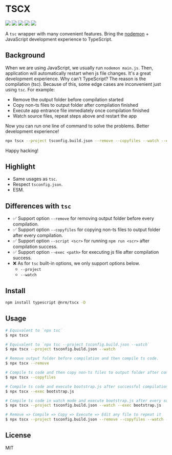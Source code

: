 # TSCX

[![](https://img.shields.io/npm/l/@rnm/tscx.svg)](https://github.com/rnmjs/tscx/blob/main/LICENSE)
[![](https://img.shields.io/npm/v/@rnm/tscx.svg)](https://www.npmjs.com/package/@rnm/tscx)
[![](https://img.shields.io/npm/dm/@rnm/tscx.svg)](https://www.npmjs.com/package/@rnm/tscx)
[![](https://img.shields.io/librariesio/release/npm/@rnm/tscx)](https://www.npmjs.com/package/@rnm/tscx)
[![](https://packagephobia.com/badge?p=@rnm/tscx)](https://packagephobia.com/result?p=@rnm/tscx)

A `tsc` wrapper with many convenient features. Bring the [nodemon](https://www.npmjs.com/package/nodemon) + JavaScript development experience to TypeScript.

## Background

When we are using JavaScript, we usually run `nodemon main.js`. Then, application will automatically restart when js file changes. It's a great development experience. Why can't TypeScript? The reason is the compilation (tsc). Because of this, some edge cases are inconvenient just using `tsc`. For example:

- Remove the output folder before compilation started
- Copy non-ts files to output folder after compilation finished
- Execute app entrance file immediately once compilation finished
- Watch source files, repeat steps above and restart the app

Now you can run one line of command to solve the problems. Better development experience!

```sh
npx tscx --project tsconfig.build.json --remove --copyfiles --watch --exec bootstrap.js
```

Happy hacking!

## Highlight

- Same usages as `tsc`.
- Respect `tsconfig.json`.
- ESM.

## Differences with `tsc`

- ✅ Support option `--remove` for removing output folder before every compilation.
- ✅ Support option `--copyfiles` for copying non-ts files to output folder after every compilation.
- ✅ Support option `--script <scr>` for running `npm run <scr>` after compilation success.
- ✅ Support option `--exec <path>` for executing js file after compilation success.
- ❌ As for `tsc` built-in options, we only support options below.
  - `--project`
  - `--watch`

## Install

```sh
npm install typescript @nrm/tscx -D
```

## Usage

```sh
# Equivalent to `npx tsc`
$ npx tscx

# Equivalent to `npx tsc --project tsconfig.build.json --watch`
$ npx tscx --project tsconfig.build.json --watch

# Remove output folder before compilation and then compile ts code.
$ npx tscx --remove

# Compile ts code and then copy non-ts files to output folder after compilation.
$ npx tscx --copyfiles

# Compile ts code and execute bootstrap.js after successful compilation.
$ npx tscx --exec bootstrap.js

# Compile ts code in watch mode and execute bootstrap.js after every successful compilation.
$ npx tscx --project tsconfig.build.json --watch --exec bootstrap.js

# Remove => Compile => Copy => Execute => Edit any file to repeat it
$ npx tscx --project tsconfig.build.json --remove --copyfiles --watch --exec bootstrap.js
```

## License

MIT
